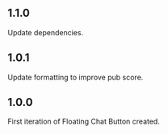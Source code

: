 ## 1.1.0

Update dependencies.

## 1.0.1

Update formatting to improve pub score.


## 1.0.0

First iteration of Floating Chat Button created.
